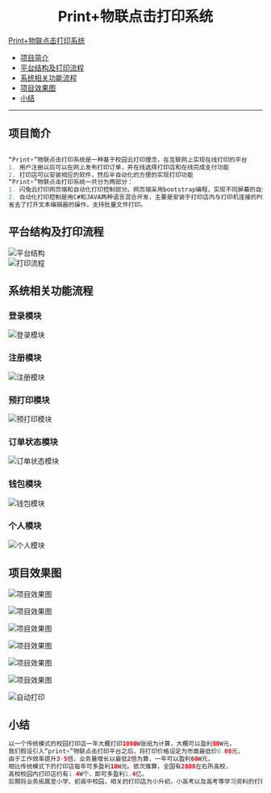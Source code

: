 <a name="0"></a>
# <div align=center>Print+物联点击打印系统</div>

[Print+物联点击打印系统](#0)
+ [项目简介](#1)
+ [平台结构及打印流程](#2)
+ [系统相关功能流程](#3)
+ [项目效果图](#4)
+ [小结](#5)

-------

<a name="1"></a>
## 项目简介 ##
``` java

“Print+”物联点击打印系统是一种基于校园云打印理念，在互联网上实现在线打印的平台
1. 用户注册以后可以在网上发布打印订单，并在线选择打印店和在线完成支付功能
2. 打印店可以安装相应的软件，然后半自动化的方便的实现打印功能
“Print+”物联点击打印系统一共分为两部分：
1. 闪兔云打印网页端和自动化打印控制部分。网页端采用bootstrap编程，实现不同屏幕的自适应，后台采用Java语言编程，用于实现用于对于文档的上传、订单的支付等功能.
2. 自动化打印控制是用C#和JAVA两种语言混合开发，主要是安装于打印店内与打印机连接的PC机，实现文档的上传和打印功能，
省去了打开文本编辑器的操作，支持批量文件打印。

```
<a name="2"></a>
## 平台结构及打印流程 ##
![平台结构](https://i.imgur.com/TMOMA0a.jpg)
<br/>
![打印流程](https://i.imgur.com/CT7JfKh.jpg)

<a name="3"></a>
## 系统相关功能流程 ##
### 登录模块 ###
![登录模块](https://i.imgur.com/LY2beHx.jpg)

### 注册模块 ###
![注册模块](https://i.imgur.com/k8LWaEj.jpg)

### 预打印模块 ###
![预打印模块](https://i.imgur.com/x4UHJ9X.jpg)

### 订单状态模块 ###
![订单状态模块](https://i.imgur.com/tjZMjjZ.jpg)

### 钱包模块 ###
![钱包模块](https://i.imgur.com/EyEYT4h.jpg)

### 个人模块 ###
![个人模块](https://i.imgur.com/6Nf60dM.jpg)

<a name="4"></a>
## 项目效果图 ##
![项目效果图](https://i.imgur.com/HTj4kXw.jpg)

![项目效果图](https://i.imgur.com/l0dMIyY.jpg)

![项目效果图](https://i.imgur.com/YEFFj5a.jpg)

![项目效果图](https://i.imgur.com/V44iqeG.jpg)

![项目效果图](https://i.imgur.com/QzER59p.jpg)

![项目效果图](https://i.imgur.com/j6NqNzS.jpg)

![自动打印](https://i.imgur.com/jn8fXyi.jpg)

<a name="5"></a>
## 小结 ##
``` java
以一个传统模式的校园打印店一年大概打印1000W张纸为计算，大概可以盈利50W元，
我们假设引入“print+”物联点击打印平台之后，将打印价格设定为市面最低价0.08元，
由于工作效率提升3-5倍，业务量增长以最低2倍为算，一年可以盈利60W元，
相比传统模式下的打印店每年可多盈利10W元。依次推算，全国有2800左右所高校，
高校校园内打印店约有1.4W个，即可多盈利1.4亿。
后期将业务拓展至小学、初高中校园，相关的打印店为小升初，小高考以及高考等学习资料的打印利润同样可观。
```

